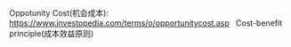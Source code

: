 Oppotunity Cost(机会成本): https://www.investopedia.com/terms/o/opportunitycost.asp  
Cost-benefit principle(成本效益原则)
